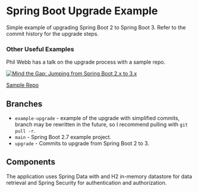 # Spring Boot Upgrade Example

Simple example of upgrading Spring Boot 2 to Spring Boot 3. Refer to the commit history for the upgrade steps.

### Other Useful Examples

Phil Webb has a talk on the upgrade process with a sample repo.

[![Mind the Gap: Jumping from Spring Boot 2.x to 3.x](https://img.youtube.com/vi/HrRQExD3xow/0.jpg)](https://www.youtube.com/watch?v=HrRQExD3xow)

[Sample Repo](https://github.com/philwebb/upgrading-to-spring-boot-3)

## Branches

* `example-upgrade` - example of the upgrade with simplified commits, branch may be rewritten in the future, so I
  recommend pulling with `git pull -r`.
* `main` - Spring Boot 2.7 example project.
* `upgrade` - Commits to upgrade from Spring Boot 2 to 3.

## Components

The application uses Spring Data with and H2 in-memory datastore for data retrieval and Spring Security for
authentication and authorization. 